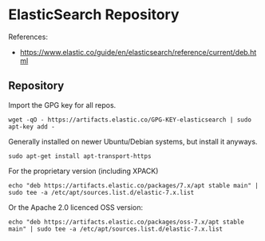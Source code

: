 # ElasticSearch Repository

References: 

* https://www.elastic.co/guide/en/elasticsearch/reference/current/deb.html


## Repository

Import the GPG key for all repos. 

    wget -qO - https://artifacts.elastic.co/GPG-KEY-elasticsearch | sudo apt-key add -

Generally installed on newer Ubuntu/Debian systems, but install it anyways. 

    sudo apt-get install apt-transport-https


For the proprietary version (including XPACK)

    echo "deb https://artifacts.elastic.co/packages/7.x/apt stable main" | sudo tee -a /etc/apt/sources.list.d/elastic-7.x.list

Or the Apache 2.0 licenced OSS version: 

    echo "deb https://artifacts.elastic.co/packages/oss-7.x/apt stable main" | sudo tee -a /etc/apt/sources.list.d/elastic-7.x.list

